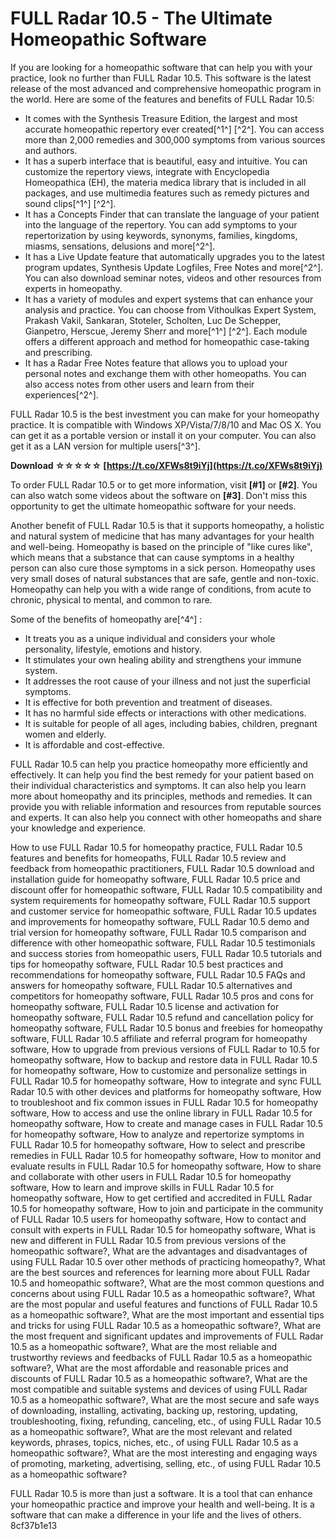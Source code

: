 # FULL Radar 10.5 - The Ultimate Homeopathic Software
 
If you are looking for a homeopathic software that can help you with your practice, look no further than FULL Radar 10.5. This software is the latest release of the most advanced and comprehensive homeopathic program in the world. Here are some of the features and benefits of FULL Radar 10.5:
 
- It comes with the Synthesis Treasure Edition, the largest and most accurate homeopathic repertory ever created[^1^] [^2^]. You can access more than 2,000 remedies and 300,000 symptoms from various sources and authors.
- It has a superb interface that is beautiful, easy and intuitive. You can customize the repertory views, integrate with Encyclopedia Homeopathica (EH), the materia medica library that is included in all packages, and use multimedia features such as remedy pictures and sound clips[^1^] [^2^].
- It has a Concepts Finder that can translate the language of your patient into the language of the repertory. You can add symptoms to your repertorization by using keywords, synonyms, families, kingdoms, miasms, sensations, delusions and more[^2^].
- It has a Live Update feature that automatically upgrades you to the latest program updates, Synthesis Update Logfiles, Free Notes and more[^2^]. You can also download seminar notes, videos and other resources from experts in homeopathy.
- It has a variety of modules and expert systems that can enhance your analysis and practice. You can choose from Vithoulkas Expert System, Prakash Vakil, Sankaran, Stoteler, Scholten, Luc De Schepper, Gianpetro, Herscue, Jeremy Sherr and more[^1^] [^2^]. Each module offers a different approach and method for homeopathic case-taking and prescribing.
- It has a Radar Free Notes feature that allows you to upload your personal notes and exchange them with other homeopaths. You can also access notes from other users and learn from their experiences[^2^].

FULL Radar 10.5 is the best investment you can make for your homeopathy practice. It is compatible with Windows XP/Vista/7/8/10 and Mac OS X. You can get it as a portable version or install it on your computer. You can also get it as a LAN version for multiple users[^3^].
 
**Download ☆☆☆☆☆ [https://t.co/XFWs8t9iYj](https://t.co/XFWs8t9iYj)**


 
To order FULL Radar 10.5 or to get more information, visit **[#1]** or **[#2]**. You can also watch some videos about the software on **[#3]**. Don't miss this opportunity to get the ultimate homeopathic software for your needs.

Another benefit of FULL Radar 10.5 is that it supports homeopathy, a holistic and natural system of medicine that has many advantages for your health and well-being. Homeopathy is based on the principle of "like cures like", which means that a substance that can cause symptoms in a healthy person can also cure those symptoms in a sick person. Homeopathy uses very small doses of natural substances that are safe, gentle and non-toxic. Homeopathy can help you with a wide range of conditions, from acute to chronic, physical to mental, and common to rare.
 
Some of the benefits of homeopathy are[^4^] :

- It treats you as a unique individual and considers your whole personality, lifestyle, emotions and history.
- It stimulates your own healing ability and strengthens your immune system.
- It addresses the root cause of your illness and not just the superficial symptoms.
- It is effective for both prevention and treatment of diseases.
- It has no harmful side effects or interactions with other medications.
- It is suitable for people of all ages, including babies, children, pregnant women and elderly.
- It is affordable and cost-effective.

FULL Radar 10.5 can help you practice homeopathy more efficiently and effectively. It can help you find the best remedy for your patient based on their individual characteristics and symptoms. It can also help you learn more about homeopathy and its principles, methods and remedies. It can provide you with reliable information and resources from reputable sources and experts. It can also help you connect with other homeopaths and share your knowledge and experience.
 
How to use FULL Radar 10.5 for homeopathy practice,  FULL Radar 10.5 features and benefits for homeopaths,  FULL Radar 10.5 review and feedback from homeopathic practitioners,  FULL Radar 10.5 download and installation guide for homeopathy software,  FULL Radar 10.5 price and discount offer for homeopathic software,  FULL Radar 10.5 compatibility and system requirements for homeopathy software,  FULL Radar 10.5 support and customer service for homeopathic software,  FULL Radar 10.5 updates and improvements for homeopathy software,  FULL Radar 10.5 demo and trial version for homeopathy software,  FULL Radar 10.5 comparison and difference with other homeopathic software,  FULL Radar 10.5 testimonials and success stories from homeopathic users,  FULL Radar 10.5 tutorials and tips for homeopathy software,  FULL Radar 10.5 best practices and recommendations for homeopathy software,  FULL Radar 10.5 FAQs and answers for homeopathy software,  FULL Radar 10.5 alternatives and competitors for homeopathy software,  FULL Radar 10.5 pros and cons for homeopathy software,  FULL Radar 10.5 license and activation for homeopathy software,  FULL Radar 10.5 refund and cancellation policy for homeopathy software,  FULL Radar 10.5 bonus and freebies for homeopathy software,  FULL Radar 10.5 affiliate and referral program for homeopathy software,  How to upgrade from previous versions of FULL Radar to 10.5 for homeopathy software,  How to backup and restore data in FULL Radar 10.5 for homeopathy software,  How to customize and personalize settings in FULL Radar 10.5 for homeopathy software,  How to integrate and sync FULL Radar 10.5 with other devices and platforms for homeopathy software,  How to troubleshoot and fix common issues in FULL Radar 10.5 for homeopathy software,  How to access and use the online library in FULL Radar 10.5 for homeopathy software,  How to create and manage cases in FULL Radar 10.5 for homeopathy software,  How to analyze and repertorize symptoms in FULL Radar 10.5 for homeopathy software,  How to select and prescribe remedies in FULL Radar 10.5 for homeopathy software,  How to monitor and evaluate results in FULL Radar 10.5 for homeopathy software,  How to share and collaborate with other users in FULL Radar 10.5 for homeopathy software,  How to learn and improve skills in FULL Radar 10.5 for homeopathy software,  How to get certified and accredited in FULL Radar 10.5 for homeopathy software,  How to join and participate in the community of FULL Radar 10.5 users for homeopathy software,  How to contact and consult with experts in FULL Radar 10.5 for homeopathy software,  What is new and different in FULL Radar 10.5 from previous versions of the homeopathic software?,  What are the advantages and disadvantages of using FULL Radar 10.5 over other methods of practicing homeopathy?,  What are the best sources and references for learning more about FULL Radar 10.5 and homeopathic software?,  What are the most common questions and concerns about using FULL Radar 10.5 as a homeopathic software?,  What are the most popular and useful features and functions of FULL Radar 10.5 as a homeopathic software?,  What are the most important and essential tips and tricks for using FULL Radar 10.5 as a homeopathic software?,  What are the most frequent and significant updates and improvements of FULL Radar 10.5 as a homeopathic software?,  What are the most reliable and trustworthy reviews and feedbacks of FULL Radar 10.5 as a homeopathic software?,  What are the most affordable and reasonable prices and discounts of FULL Radar 10.5 as a homeopathic software?,  What are the most compatible and suitable systems and devices of using FULL Radar 10.5 as a homeopathic software?,  What are the most secure and safe ways of downloading, installing, activating, backing up, restoring, updating, troubleshooting, fixing, refunding, canceling, etc., of using FULL Radar 10.5 as a homeopathic software?,  What are the most relevant and related keywords, phrases, topics, niches, etc., of using FULL Radar 10.5 as a homeopathic software?,  What are the most interesting and engaging ways of promoting, marketing, advertising, selling, etc., of using FULL Radar 10.5 as a homeopathic software?
 
FULL Radar 10.5 is more than just a software. It is a tool that can enhance your homeopathic practice and improve your health and well-being. It is a software that can make a difference in your life and the lives of others.
 8cf37b1e13
 
